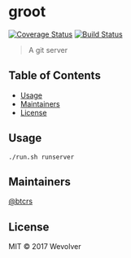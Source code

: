 # groot 

[![Coverage Status](https://coveralls.io/repos/github/btcrs/groot/badge.svg?branch=upload-testing)](https://coveralls.io/github/btcrs/groot?branch=master) [![Build Status](https://travis-ci.org/btcrs/groot.svg?branch=master)](https://travis-ci.org/btcrs/groot)


> A git server

## Table of Contents

- [Usage](#usage)
- [Maintainers](#maintainers)
- [License](#license)

## Usage

```
./run.sh runserver
```

## Maintainers

[@btcrs](https://github.com/btcrs)

## License

MIT © 2017 Wevolver
